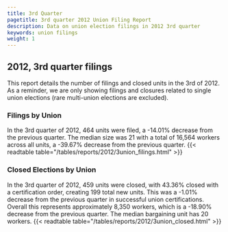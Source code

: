 ```yaml
---
title: 3rd Quarter 
pagetitle: 3rd quarter 2012 Union Filing Report
description: Data on union election filings in 2012 3rd quarter 
keywords: union filings
weight: 1
---
```


## 2012, 3rd quarter filings

This report details the number of filings and closed units in the 3rd of 2012. As a reminder, we are only showing filings and closures related to single union elections (rare multi-union elections are excluded).

### Filings by Union
In the 3rd quarter of 2012, 464 units were filed, a -14.01% decrease from the previous quarter. The median size was 21 with a total of 16,564 workers across all units, a -39.67% decrease from the previous quarter.
{{< readtable table="/tables/reports/2012/3union_filings.html" >}}

### Closed Elections by Union
In the 3rd quarter of 2012, 459 units were closed, with 43.36% closed with a certification order, creating 199 total new units. This was a -1.01% decrease from the previous quarter in successful union certifications. Overall this represents approximately 8,350 workers, which is a -18.90% decrease from the previous quarter. The median bargaining unit has 20 workers.
{{< readtable table="/tables/reports/2012/3union_closed.html" >}}
